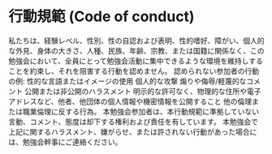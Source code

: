 # 行動規範 (Code of conduct)

私たちは、経験レベル、性別、性の自認および表明、性的嗜好、障がい、個人的な外見、身体の大きさ、人種、民族、年齢、宗教、または国籍に関係なく、この勉強会において、全員にとって勉強会活動に集中できるような環境を維持しすることを約束し、それを阻害する行動を認めません。
認められない参加者の行動の例:
性的な言語またはイメージの使用
個人的な攻撃
煽りや侮辱/軽蔑的なコメント
公開または非公開のハラスメント
明示的な許可なく、物理的な住所や電子アドレスなど、他者、他団体の個人情報や機密情報を公開すること
他の倫理または職業倫理に反する行為。
本勉強会参加者は、本行動規範に準拠していない言動、コメント、態度は却下する権利および責任を有しています。
本勉強会で上記に関するハラスメント、嫌がらせ、または許されない行動があった場合には、勉強会幹事にご連絡ください。
